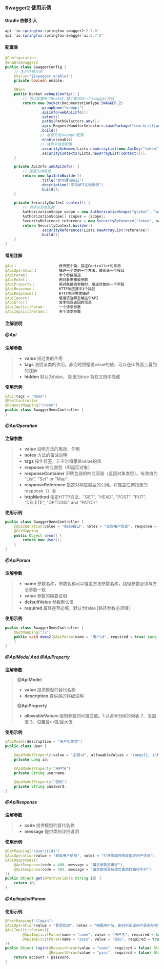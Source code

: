 ### Swagger2 使用示例

#### Gradle 依赖引入

```java
api 'io.springfox:springfox-swagger2:2.7.0'
api 'io.springfox:springfox-swagger-ui:2.7.0'
```

#### 配置类

```java
@Configuration
@EnableSwagger2
public class SwaggerConfig {
    // 生产环境关闭
    @Value("${swagger.enable}")
    private boolean enable;

    @Bean
    public Docket webApiConfig() {
        // 可以配置多个Docket,每个都对应一个swagger文档
        return new Docket(DocumentationType.SWAGGER_2)
                .groupName("webApi")
                .apiInfo(webApiInfo())
                .select()
                .paths(PathSelectors.any())
                .apis(RequestHandlerSelectors.basePackage("com.brilliant.im"))
                .build()
                // 是否开启swagger配置
                .enable(enable)
                // 请求头信息配置
                .securitySchemes(Lists.newArrayList(new ApiKey("token", "token", "header")))
                .securityContexts(Lists.newArrayList(context()));
    }

    private ApiInfo webApiInfo() {
        // 配置文档信息
        return new ApiInfoBuilder()
                .title("即时通讯接口")
                .description("项目API文档示例")
                .build();
    }

    private SecurityContext context() {
        // 请求头信息配置
        AuthorizationScope scope = new AuthorizationScope("global", "accessEverything");
        AuthorizationScope[] scopes = {scope};
        SecurityReference reference = new SecurityReference("token", scopes);
        return SecurityContext.builder()
                .securityReferences(Lists.newArrayList(reference))
                .build();
    }
}
```

#### 常用注解

```java
@Api：					修饰整个类，描述Controller的作用
@ApiOperation：			描述一个类的一个方法，或者说一个接口
@ApiParam：				单个参数描述
@ApiModel：				用对象来接收参数
@ApiProperty：			用对象接收参数时，描述对象的一个字段
@ApiResponse：			HTTP响应其中1个描述
@ApiResponses：			HTTP响应整体描述
@ApiIgnore：				使用该注解忽略这个API
@ApiError：				发生错误返回的信息
@ApiImplicitParam：		一个请求参数
@ApiImplicitParams：		多个请求参数
```



#### 注解说明

##### @Api 

**注解参数**

> - **value** 描述类的作用
> - **tags** 说明该类的作用，非空时将覆盖value的值，可以在UI界面上看到的注解
> - **hidden** 默认为false， 配置为true 将在文档中隐藏

**使用示例**

```java
@Api(tags = "demo")
@RestController
@RequestMapping("/demo")
public class SwaggerDemoController {
}
```



##### @ApiOperation

**注解参数**

> - **value** 说明方法的用途、作用
> - **notes** 方法的备注说明
> - **tags** 操作标签，非空时将覆盖value的值
> - **response** 响应类型（即返回对象）
> - **responseContainer**   声明包装的响应容器（返回对象类型）。有效值为 "List", "Set" or "Map"
> - **responseReference** 指定对响应类型的引用。将覆盖任何指定的response（）类
> - **httpMethod** 指定HTTP方法，"GET", "HEAD", "POST", "PUT", "DELETE", "OPTIONS" and "PATCH".

**使用示例**

```java
public class SwaggerDemoController {
    @ApiOperation(value = "demo接口", notes = "查询用户信息", response = User.class)
    @GetMapping
    public Object demo() {
        return new User();
    }
}
```



##### @ApiParam

**注解参数**

> - **name** 参数名称，参数名称可以覆盖方法参数名称，路径参数必须与方法参数一致
> - **value** 参数的简要说明
> - **defaultValue** 参数默认值
> - **required** 属性是否必填，默认为false [路径参数必须填]

**使用示例**

```java
public class SwaggerDemoController {
    @GetMapping("/2")
    public void demo2(@ApiParam(name = "用户id", required = true) Long userId) {
    }
}
```



##### @ApiModel And @ApiProperty

**注解参数**

> **@ApiModel**
>
> - **value** 提供模型的替代名称
> - **description** 提供类的详细说明
>
> **@ApiProperty**
>
> - **allowableValues** 限制参数的可接受值。1.以逗号分隔的列表   2、范围值  3、设置最小值/最大值

**使用示例**

```java
@ApiModel(description = "用户实体类")
public class User {

    @ApiModelProperty(value = "主键id", allowableValues = "range[1, infinity]")
    private Long id;

    @ApiModelProperty("用户名")
    private String username;

    @ApiModelProperty("密码")
    private String password;
}
```



##### @ApiResponse

**注解参数**

> - **code** 提供模型的替代名称
> - **message** 提供类的详细说明

**使用示例**

```java
@GetMapping("/user/{id}")
@ApiOperation(value = "获取用户信息", notes = "打开页面并修改指定用户信息")
@ApiResponses({
    @ApiResponse(code = 400, message = "请求参数没填好"),
    @ApiResponse(code = 404, message = "请求路径没有或页面跳转路径不对")
})
public Object get(@PathVariable String id) {
    return id;
}
```



##### @ApiImplicitParam

**使用示例**

```java
@PostMapping("/login")
@ApiOperation(value = "登录检测", notes = "根据用户名、密码判断该用户是否存在")
@ApiImplicitParams({
        @ApiImplicitParam(name = "name", value = "用户名", required = true, paramType = "query", dataType = "String"),
        @ApiImplicitParam(name = "pass", value = "密码", required = true, paramType = "query", dataType = "String")
})
public Object login(@RequestParam(value = "name", required = false) String account,
                    @RequestParam(value = "pass", required = false) String password) {
    return account + password;
}
```

